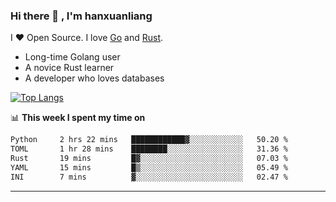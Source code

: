 ### Hi there 👋 , I'm hanxuanliang

<!--
**hanxuanliang/hanxuanliang** is a ✨ _special_ ✨ repository because its `README.md` (this file) appears on your GitHub profile.

Here are some ideas to get you started:

- 🔭 I’m currently working on ...
- 🌱 I’m currently learning ...
- 👯 I’m looking to collaborate on ...
- 🤔 I’m looking for help with ...
- 💬 Ask me about ...
- 📫 How to reach me: ...
- 😄 Pronouns: ...
- ⚡ Fun fact: ...
-->
I ❤ Open Source. I love [Go](https://golang.org) and [Rust](https://www.rust-lang.org/zh-CN/).

* Long-time Golang user
* A novice Rust learner
* A developer who loves databases

[![Top Langs](https://github-readme-stats.vercel.app/api?username=hanxuanliang&show_icons=true&count_private=true&line_height=40)](https://github.com/anuraghazra/github-readme-stats)

📊 **This week I spent my time on**
<!--START_SECTION:waka-->

```txt
Python     2 hrs 22 mins   ████████████▓░░░░░░░░░░░░   50.20 %
TOML       1 hr 28 mins    ████████░░░░░░░░░░░░░░░░░   31.36 %
Rust       19 mins         █▓░░░░░░░░░░░░░░░░░░░░░░░   07.03 %
YAML       15 mins         █▒░░░░░░░░░░░░░░░░░░░░░░░   05.49 %
INI        7 mins          ▓░░░░░░░░░░░░░░░░░░░░░░░░   02.47 %
```

<!--END_SECTION:waka-->

***
